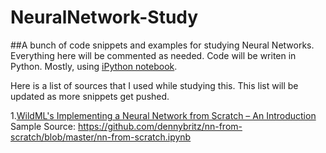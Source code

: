 # NeuralNetwork-Study
##A bunch of code snippets and examples for studying Neural Networks.
Everything here will be commented as needed.
Code will be writen in Python. Mostly, using [iPython
notebook](http://ipython.org/notebook.html).

Here is a list of sources that I used while studying this. This list
will be updated as more snippets get pushed.

1.[WildML's Implementing a Neural Network from Scratch – An
Introduction](http://www.wildml.com/2015/09/implementing-a-neural-network-from-scratch/) Sample Source: <https://github.com/dennybritz/nn-from-scratch/blob/master/nn-from-scratch.ipynb>
